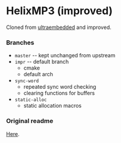 # HelixMP3 (improved)

Cloned from [ultraembedded](https://github.com/ultraembedded/libhelix-mp3) and improved.

### Branches
- `master` -- kept unchanged from upstream
- `impr` -- default branch
  - cmake
  - default arch
- `sync-word`
  - repeated sync word checking
  - clearing functions for buffers
- `static-alloc`
  - static allocation macros

### Original readme
  [Here](https://github.com/MrJake222/libhelix-mp3/blob/impr/readme-real.txt).
